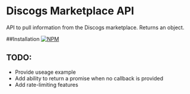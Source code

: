# Discogs Marketplace API

API to pull information from the Discogs marketplace.  Returns an object.


##Installation
[![NPM](https://nodei.co/npm/discogs_market_api.png)](https://nodei.co/npm/discogs_market_api/)

## TODO:
* Provide useage example
* Add ability to return a promise when no callback is provided
* Add rate-limiting features
